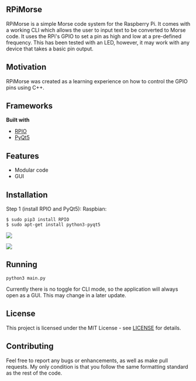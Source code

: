 
## RPiMorse
RPiMorse is a simple Morse code system for the Raspberry Pi. It comes with a working CLI which allows the user to input text to be converted to Morse code.
It uses the RPi's GPIO to set a pin as high and low at a pre-defined frequency. This has been tested with an LED, however, it may work with any device that takes a basic pin output.

## Motivation
RPiMorse was created as a learning experience on how to control the GPIO pins using C++.

## Frameworks
**Built with**
- [RPIO](https://pythonhosted.org/RPIO/)
- [PyQt5](https://pypi.python.org/pypi/PyQt5)

## Features
- Modular code
- GUI

## Installation
Step 1 (install RPIO and PyQt5):
Raspbian:
```
$ sudo pip3 install RPIO
$ sudo apt-get install python3-pyqt5
```
![](https://photos-2.dropbox.com/t/2/AAALi2s27NQDJU29BMdNtFbGztDJZv9T11azJyWOhaO-ng/12/211939994/png/32x32/1/_/1/2/2018-04-07-001506_800x600_scrot.png/EPu0358BGP0WIAcoBw/Eb5acC-x6gQGZAt1ujS2fkLqKQVvWoxvcsgLbyh0zM4?preserve_transparency=1&size=1600x1200&size_mode=3)

![](https://photos-2.dropbox.com/t/2/AACr39midKJLMVvOoYbkpHdrl2B1uMy3rVCg5zeb9EgwQg/12/211939994/png/32x32/1/_/1/2/2018-04-07-001528_800x600_scrot.png/EPu0358BGP4WIAcoBw/52Q5IwfEyDI8Jg73JpTJCeHJLvPJKekpwGj_VjowOSQ?preserve_transparency=1&size=1600x1200&size_mode=3)
## Running
```
python3 main.py
```
Currently there is no toggle for CLI mode, so the application will always open as a GUI. This may change in a later update.

## License
This project is licensed under the MIT License - see [LICENSE](LICENSE) for details.

## Contributing
Feel free to report any bugs or enhancements, as well as make pull requests. My only condition is that you follow the same formatting standard as the rest of the code.
